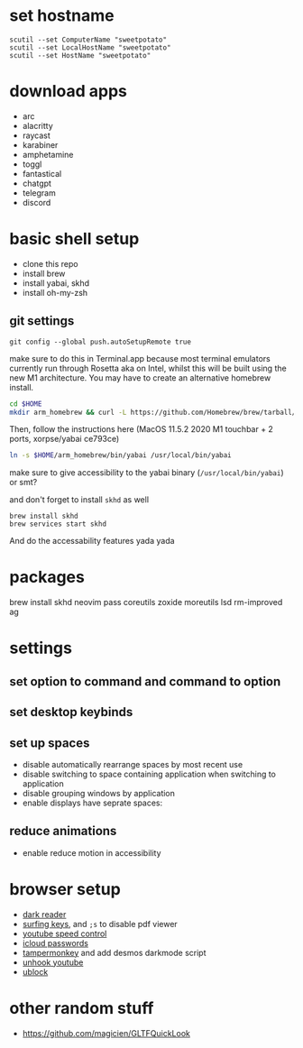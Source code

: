 # set hostname
```
scutil --set ComputerName "sweetpotato"
scutil --set LocalHostName "sweetpotato"
scutil --set HostName "sweetpotato"
```

# download apps

- arc
- alacritty
- raycast
- karabiner
- amphetamine
- toggl
- fantastical
- chatgpt
- telegram
- discord

# basic shell setup
- clone this repo
- install brew
- install yabai, skhd
- install oh-my-zsh

## git settings
```
git config --global push.autoSetupRemote true
```

make sure to do this in Terminal.app because most terminal emulators currently run through Rosetta aka on Intel, whilst this will be built using the new M1 architecture. 
You may have to create an alternative homebrew install. 
```sh
cd $HOME
mkdir arm_homebrew && curl -L https://github.com/Homebrew/brew/tarball/master | tar xz --strip 1 -C arm_homebrew && cd arm_homebrew
```

Then, follow the instructions here (MacOS 11.5.2 2020 M1 touchbar + 2 ports, xorpse/yabai ce793ce)

```sh
ln -s $HOME/arm_homebrew/bin/yabai /usr/local/bin/yabai
```

make sure to give accessibility to the yabai binary (`/usr/local/bin/yabai`) or smt?

and don't forget to install `skhd` as well 
```
brew install skhd
brew services start skhd
```
And do the accessability features yada yada 

# packages
brew install skhd neovim pass coreutils zoxide moreutils lsd rm-improved ag


# settings
## set option to command and command to option 
## set desktop keybinds
## set up spaces
- disable automatically rearrange spaces by most recent use
- disable switching to space containing application when switching to application
- disable grouping windows by application
- enable displays have seprate spaces:
## reduce animations
- enable reduce motion in accessibility

# browser setup
- [dark reader](https://chromewebstore.google.com/detail/dark-reader/eimadpbcbfnmbkopoojfekhnkhdbieeh)
- [surfing keys](https://chromewebstore.google.com/detail/surfingkeys/gfbliohnnapiefjpjlpjnehglfpaknnc?hl=en-US), and `;s` to disable pdf viewer
- [youtube speed control](https://chromewebstore.google.com/detail/youtube-playback-speed-co/hdannnflhlmdablckfkjpleikpphncik?hl=en-US)
- [icloud passwords](https://chromewebstore.google.com/detail/icloud-passwords/pejdijmoenmkgeppbflobdenhhabjlaj)
- [tampermonkey](https://chromewebstore.google.com/detail/tampermonkey/dhdgffkkebhmkfjojejmpbldmpobfkfo) and add desmos darkmode script
- [unhook youtube](https://chromewebstore.google.com/detail/unhook-remove-youtube-rec/khncfooichmfjbepaaaebmommgaepoid?hl=en)
- [ublock](https://chromewebstore.google.com/detail/ublock-origin/cjpalhdlnbpafiamejdnhcphjbkeiagm?hl=en)


# other random stuff
- https://github.com/magicien/GLTFQuickLook
